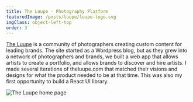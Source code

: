 ```yaml
---
title: The Luupe - Photography Platform
featuredImage: /posts/luupe/luupe-logo.svg
imgClass: object-left-top
order: 3
---
```


[The Luupe](https://theluupe.com/) is a community of photographers creating custom content for leading brands. The site started as a Wordpress blog, but as they grew into a network of photographers and brands, we built a web app that allows artists to create a portfolio, and allows brands to discover and hire artists. I made several iterations of theluupe.com that matched their visions and designs for what the product needed to be at that time. This was also my first opportunity to build a React UI library.

<img alt="The Luupe home page" src="/posts/luupe/luupe-home.png" />
